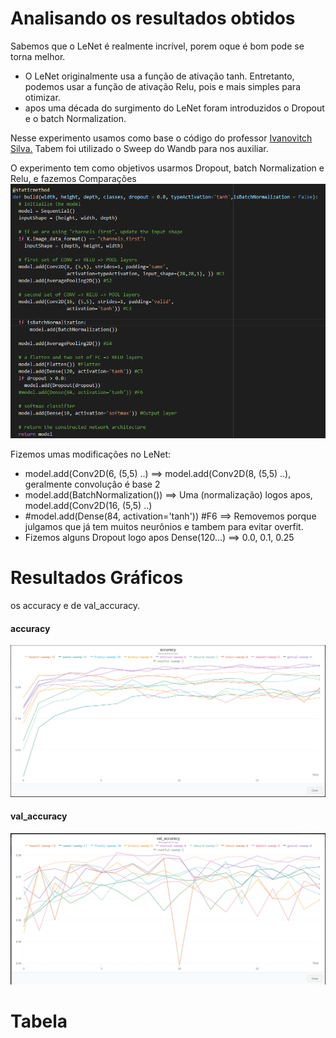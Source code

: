 # Analisando os resultados obtidos

Sabemos que o LeNet é realmente incrível, porem oque é bom pode se torna melhor.


* O LeNet originalmente usa a função de ativação tanh. Entretanto, podemos usar a função de ativação Relu, pois e mais simples para otimizar.
* apos uma década do surgimento do LeNet foram introduzidos o Dropout e o batch Normalization.

Nesse experimento usamos como base o código do professor [Ivanovitch Silva.](https://github.com/ivanovitchm/embedded.ai/blob/main/lessons/week_08/LeNet.ipynb) Tabem foi utilizado o Sweep do Wandb para nos auxiliar.

O experimento tem como objetivos usarmos Dropout, batch Normalization e Relu, e fazemos Comparações
![fileOne](https://github.com/PabloSanttana/IA-EMBARCADA/blob/main/lessons/week_08/imgs/Captura%20de%20tela%202022-11-09%20223428.png)

Fizemos umas modificações no LeNet:
*  model.add(Conv2D(6, (5,5) ..) ==> model.add(Conv2D(8, (5,5) ..), geralmente convoluçâo é base 2
*  model.add(BatchNormalization()) ==> Uma (normalização) logos apos, model.add(Conv2D(16, (5,5) ..)
* #model.add(Dense(84, activation='tanh')) #F6 ==> Removemos porque julgamos que já tem muitos neurônios e tambem para evitar overfit.
* Fizemos alguns Dropout logo apos Dense(120...) ==> 0.0, 0.1, 0.25

# Resultados Gráficos
 os accuracy e de val_accuracy.
 
 #### accuracy
 ![fileOne](https://github.com/PabloSanttana/IA-EMBARCADA/blob/main/lessons/week_08/imgs/accuracy.png)
 
  #### val_accuracy
 ![fileOne](https://github.com/PabloSanttana/IA-EMBARCADA/blob/main/lessons/week_08/imgs/val_accuracy.png)

# Tabela





